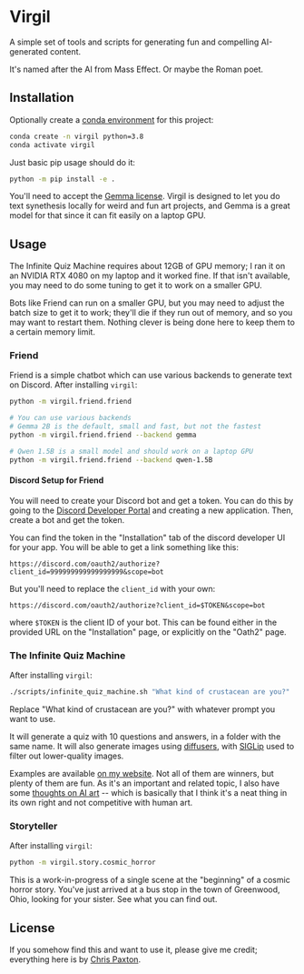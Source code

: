 # Virgil

A simple set of tools and scripts for generating fun and compelling AI-generated content.

It's named after the AI from Mass Effect. Or maybe the Roman poet.

## Installation

Optionally create a [conda environment](https://docs.conda.io/projects/conda/en/latest/user-guide/tasks/manage-environments.html) for this project:

```bash
conda create -n virgil python=3.8
conda activate virgil
```

Just basic pip usage should do it:

```bash
python -m pip install -e .
```

You'll need to accept the [Gemma license](https://huggingface.co/google/gemma-2b). Virgil is designed to let you do text synethesis locally for weird and fun art projects, and Gemma is a great model for that since it can fit easily on a laptop GPU.

## Usage

The Infinite Quiz Machine requires about 12GB of GPU memory; I ran it on an NVIDIA RTX 4080 on my laptop and it worked fine. If that isn't available, you may need to do some tuning to get it to work on a smaller GPU.

Bots like Friend can run on a smaller GPU, but you may need to adjust the batch size to get it to work; they'll die if they run out of memory, and so you may want to restart them. Nothing clever is being done here to keep them to a certain memory limit.

### Friend

Friend is a simple chatbot which can use various backends to generate text on Discord. After installing `virgil`:

```bash
python -m virgil.friend.friend

# You can use various backends
# Gemma 2B is the default, small and fast, but not the fastest
python -m virgil.friend.friend --backend gemma

# Qwen 1.5B is a small model and should work on a laptop GPU
python -m virgil.friend.friend --backend qwen-1.5B
```

#### Discord Setup for Friend

You will need to create your Discord bot and get a token. You can do this by going to the [Discord Developer Portal](https://discord.com/developers/applications) and creating a new application. Then, create a bot and get the token.

You can find the token in the "Installation" tab of the discord developer UI for your app. You will be able to get a link something like this:
```
https://discord.com/oauth2/authorize?client_id=999999999999999999&scope=bot
```

But you'll need to replace the `client_id` with your own:
```
https://discord.com/oauth2/authorize?client_id=$TOKEN&scope=bot
```

where `$TOKEN` is the client ID of your bot. This can be found either in the provided URL on the "Installation" page, or explicitly on the "Oath2" page.

### The Infinite Quiz Machine

After installing `virgil`:

```bash
./scripts/infinite_quiz_machine.sh "What kind of crustacean are you?"
```

Replace "What kind of crustacean are you?" with whatever prompt you want to use.

It will generate a quiz with 10 questions and answers, in a folder with the same name. It will also generate images using [diffusers](https://huggingface.co/docs/diffusers/en/index), with [SIGLip](https://huggingface.co/docs/transformers/en/model_doc/siglip) used to filter out lower-quality images.

Examples are available [on my website](https://cpaxton.github.io/quiz/). Not all of them are winners, but plenty of them are fun. As it's an important and related topic, I also have some [thoughts on AI art](https://itcanthink.substack.com/p/off-topic-what-role-for-ai-in-the) -- which is basically that I think it's a neat thing in its own right and not competitive with human art.

### Storyteller

After installing `virgil`:

```bash
python -m virgil.story.cosmic_horror
```

This is a work-in-progress of a single scene at the "beginning" of a cosmic horror story. You've just arrived at a bus stop in the town of Greenwood, Ohio, looking for your sister. See what you can find out.

## License

If you somehow find this and want to use it, please give me credit; everything here is by [Chris Paxton](https://cpaxton.github.io/).
